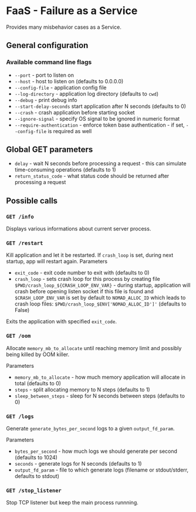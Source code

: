 # FaaS - Failure as a Service
Provides many misbehavior cases as a Service.

## General configuration

### Available command line flags

* `--port` - port to listen on
* `--host` - host to listen on (defaults to 0.0.0.0)
* `--config-file` - application config file
* `--log-directory` - application log directory (defaults to `cwd`)
* `--debug` - print debug info
* `--start-delay-seconds` start application after N seconds (defaults to 0)
* `--crash` - crash application before starting socket
* `--ignore-signal` - specify OS signal to be ignored in numeric format
* `--require-authentication` - enforce token base authentication - if set, `--config-file` is required as well

## Global GET parameters

* `delay` - wait N seconds before processing a request - this can simulate time-consuming operations (defaults to 1)
* `return_status_code` - what status code should be returned after processing a request


## Possible calls

### `GET /info`

Displays various informations about current server process.

### `GET /restart`

Kill application and let it be restarted. If `crash_loop` is set, during next startup, app will restart again.
Parameters
+ `exit_code` - exit code number to exit with (defaults to 0)
+ `crash_loop` - sets crash loop for this process by creating file `$PWD/crash_loop_${CRASH_LOOP_ENV_VAR}` - during startup, application will crash before opening listen socket if this file is found and `$CRASH_LOOP_ENV_VAR` is set by default to `NOMAD_ALLOC_ID` which leads to crash loop files: `$PWD/crash_loop_$ENV['NOMAD_ALLOC_ID']'` (defaults to False)

Exits the application with specified `exit_code`.

### `GET /oom`

Allocate `memory_mb_to_allocate` until reaching memory limit and possibly being killed by OOM killer.

Parameters
+ `memory_mb_to_allocate` - how much memory application will allocate in total (defaults to 0)
+ `steps` - split allocating memory to N steps (defaults to 1)
+ `sleep_between_steps` - sleep for N seconds between steps (defaults to 0)

### `GET /logs`

Generate `generate_bytes_per_second` logs to a given `output_fd_param`.

Parameters
+ `bytes_per_second` - how much logs we should generate per second (defaults to 1024)
+ `seconds` - generate logs for N seconds (defaults to 1)
+ `output_fd_param` - file to which generate logs (filename or stdout/stderr, defaults to stdout)

### `GET /stop_listener`

Stop TCP listener but keep the main process runnning.
